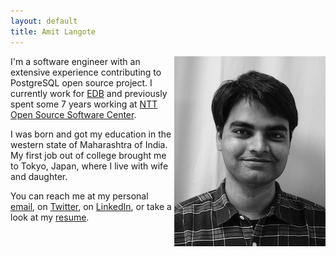 ```yaml
---
layout: default
title: Amit Langote
---
```


<p>
<img src="files/me2.jpeg" alt="Hey there!" align="right"/>

I'm a software engineer with an extensive experience contributing to
PostgreSQL open source project. I currently work for
<a href="https://www.enterprisedb.com/">EDB</a>
and previously spent some 7 years working at
<a href="https://www.rd.ntt/e/sic/oss/">NTT Open Source Software Center</a>.
</p>

<p>
I was born and got my education in the western state of Maharashtra of India.
My first job out of college brought me to Tokyo, Japan, where I live with wife
and daughter.
</p>

<p>
You can reach me at my personal <a href="mailto:amitlangote09@gmail.com">email</a>, on
  <a href="https://twitter.com/amitlan">Twitter</a>, on
  <a href="https://linkedin.com/in/amitlan">LinkedIn</a>, or take a look at my
  <a href="https://s3-ap-northeast-1.amazonaws.com/amitlan.com/files/resume.pdf">resume</a>.
</p>
